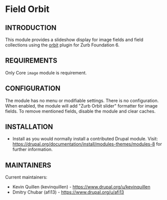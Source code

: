 Field Orbit
===========

INTRODUCTION
------------
This module provides a slideshow display for image fields and 
field collections using 
the [orbit](http://foundation.zurb.com/sites/docs/orbit.html)
plugin for Zurb Foundation 6. 

REQUIREMENTS
------------
Only Core `image` module is requirement.

CONFIGURATION
-------------
The module has no menu or modifiable settings. There is no configuration. When
enabled, the module will add "Zurb Orbit slider" formatter for image fields. 
To remove mentioned
fields, disable the module and clear caches.

INSTALLATION
------------
 * Install as you would normally install a contributed Drupal module. Visit:
   https://drupal.org/documentation/install/modules-themes/modules-8
   for further information.
   
MAINTAINERS
-----------
Current maintainers:
 * Kevin Quillen (kevinquillen) - https://www.drupal.org/u/kevinquillen
 * Dmitry Chubar (afi13) - https://www.drupal.org/u/afi13
